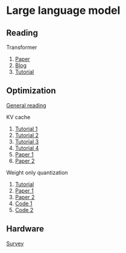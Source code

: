 # Large language model

## Reading
Transformer
1. [Paper](https://arxiv.org/pdf/2207.09238.pdf)
2. [Blog](https://towardsdatascience.com/attention-is-all-you-need-discovering-the-transformer-paper-73e5ff5e0634)
3. [Tutorial](https://e2eml.school/transformers.html)

## Optimization
[General reading](https://towardsdatascience.com/demystifying-efficient-self-attention-b3de61b9b0fb)

KV cache
1. [Tutorial 1](https://medium.com/@joaolages/kv-caching-explained-276520203249)
2. [Tutorial 2](https://lilianweng.github.io/posts/2023-01-10-inference-optimization)
3. [Tutorial 3](https://kipp.ly/transformer-inference-arithmetic)
4. [Tutorial 4](https://www.dipkumar.dev/becoming-the-unbeatable/posts/gpt-kvcache)
5. [Paper 1](https://arxiv.org/abs/2303.06865)
6. [Paper 2](https://arxiv.org/abs/2309.06180)

Weight only quantization
1. [Tutorial](https://medium.com/intel-analytics-software/effective-weight-only-quantization-for-large-language-models-with-intel-neural-compressor-39cbcb199144)
2. [Paper 1](https://arxiv.org/abs/2308.09723)
3. [Paper 2](https://arxiv.org/abs/2306.00978)
4. [Code 1](https://github.com/casper-hansen/AutoAWQ)
5. [Code 2](https://github.com/jerry-chee/QuIP)

## Hardware
[Survey](https://arxiv.org/abs/2302.14017)

